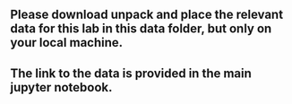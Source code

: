 ## Please download unpack and place the relevant data for this lab in this data folder, but only on your local machine.
## The link to the data is provided in the main jupyter notebook.